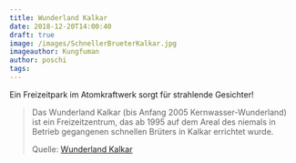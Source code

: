 ```yaml
---
title: Wunderland Kalkar
date: 2018-12-20T14:00:40
draft: true
image: /images/SchnellerBrueterKalkar.jpg
imageauthor: Kungfuman
author: poschi
tags: 
---
```


Ein Freizeitpark im Atomkraftwerk sorgt für strahlende Gesichter!

> Das Wunderland Kalkar (bis Anfang 2005 Kernwasser-Wunderland) ist ein
> Freizeitzentrum, das ab 1995 auf dem Areal des niemals in Betrieb gegangenen
> schnellen Brüters in Kalkar errichtet wurde.
>
> Quelle: [Wunderland Kalkar](https://de.wikipedia.org/wiki/Wunderland_Kalkar)
